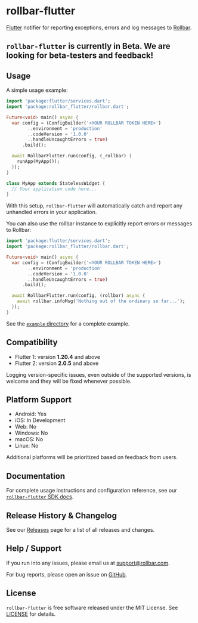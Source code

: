 # rollbar-flutter

[Flutter](https://flutter.dev/) notifier for reporting exceptions, errors and log messages to [Rollbar](https://rollbar.com).

## `rollbar-flutter` is currently in Beta. We are looking for beta-testers and feedback!

## Usage

A simple usage example:

```dart
import 'package:flutter/services.dart';
import 'package:rollbar_flutter/rollbar.dart';

Future<void> main() async {
  var config = (ConfigBuilder('<YOUR ROLLBAR TOKEN HERE>')
        ..environment = 'production'
        ..codeVersion = '1.0.0'
        ..handleUncaughtErrors = true)
      .build();

  await RollbarFlutter.run(config, (_rollbar) {
    runApp(MyApp());
  });
}

class MyApp extends StatelessWidget {
  // Your application code here...
}
```

With this setup, `rollbar-flutter` will automatically catch and report any unhandled errors in your application.

You can also use the rollbar instance to explicitly report errors or messages to Rollbar:

```dart
import 'package:flutter/services.dart';
import 'package:rollbar_flutter/rollbar.dart';

Future<void> main() async {
  var config = (ConfigBuilder('<YOUR ROLLBAR TOKEN HERE>')
        ..environment = 'production'
        ..codeVersion = '1.0.0'
        ..handleUncaughtErrors = true)
      .build();

  await RollbarFlutter.run(config, (rollbar) async {
    await rollbar.infoMsg('Nothing out of the ordinary so far...');
  });
}
```

See the [`example` directory](./example/) for a complete example.

## Compatibility

- Flutter 1: version **1.20.4** and above
- Flutter 2: version **2.0.5** and above

Logging version-specific issues, even outside of the supported versions, is welcome and they will be fixed whenever possible.

## Platform Support

* Android: Yes
* iOS: In Development
* Web: No
* Windows: No
* macOS: No
* Linux: No

Additional platforms will be prioritized based on feedback from users.

## Documentation

For complete usage instructions and configuration reference, see our [`rollbar-flutter` SDK docs](https://docs.rollbar.com/docs/flutter#flutter).

## Release History & Changelog

See our [Releases](https://github.com/rollbar/rollbar-flutter/releases) page for a list of all releases and changes.

## Help / Support

If you run into any issues, please email us at [support@rollbar.com](mailto:support@rollbar.com).

For bug reports, please open an issue on [GitHub](https://github.com/rollbar/rollbar-flutter/issues/new).

## License

`rollbar-flutter` is free software released under the MIT License. See [LICENSE](./LICENSE) for details.
